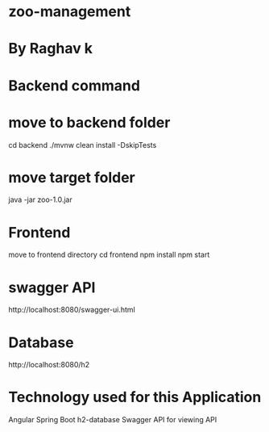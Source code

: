 # zoo-management
# By Raghav k

# Backend command

# move to backend folder
 cd backend
./mvnw clean install -DskipTests
# move target folder 
java -jar zoo-1.0.jar


# Frontend 

move to frontend directory
cd frontend
npm install
npm start


# swagger API 
 http://localhost:8080/swagger-ui.html

# Database
http://localhost:8080/h2

# Technology used for this Application

 Angular 
 Spring Boot
 h2-database
  Swagger API for viewing API

